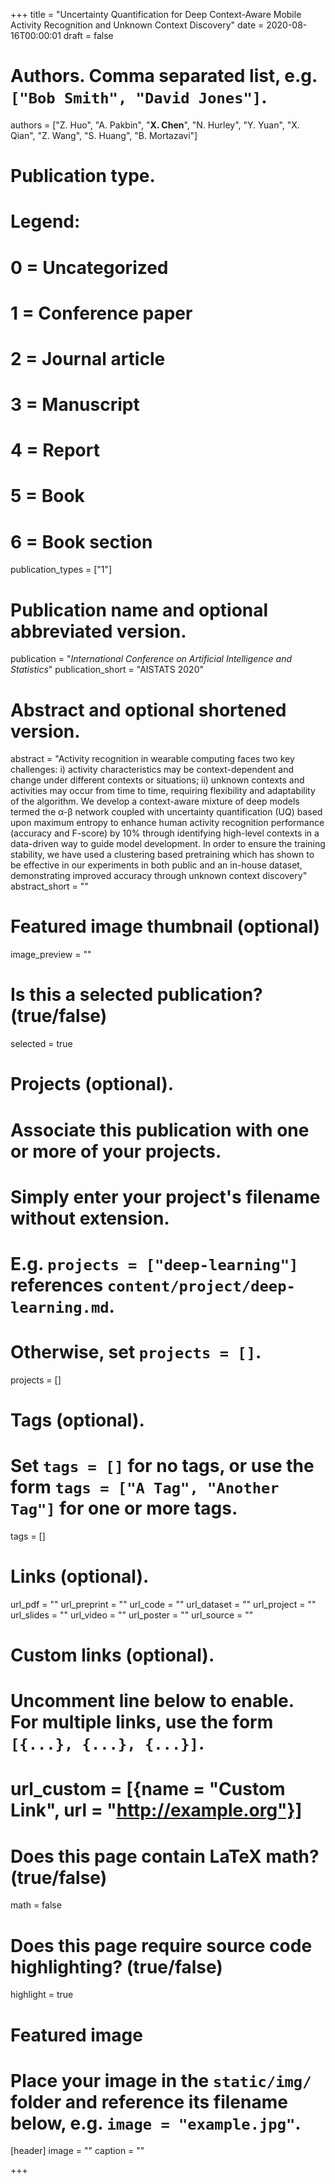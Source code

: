 +++
title = "Uncertainty Quantification for Deep Context-Aware Mobile Activity Recognition and Unknown Context Discovery"
date = 2020-08-16T00:00:01
draft = false

# Authors. Comma separated list, e.g. `["Bob Smith", "David Jones"]`.
authors = ["Z. Huo", "A. Pakbin", "**X. Chen**", "N. Hurley", "Y. Yuan", "X. Qian", "Z. Wang", "S. Huang", "B. Mortazavi"]
# Publication type.
# Legend:
# 0 = Uncategorized
# 1 = Conference paper
# 2 = Journal article
# 3 = Manuscript
# 4 = Report
# 5 = Book
# 6 = Book section
publication_types = ["1"]

# Publication name and optional abbreviated version.
publication = "*International Conference on Artificial Intelligence and Statistics*"
publication_short = "AISTATS 2020"

# Abstract and optional shortened version.
abstract = "Activity recognition in wearable computing faces two key challenges: i) activity characteristics may be context-dependent and change under different contexts or situations; ii) unknown contexts and activities may occur from time to time, requiring flexibility and adaptability of the algorithm. We develop a context-aware mixture of deep models termed the α-β network coupled with uncertainty quantification (UQ) based upon maximum entropy to enhance human activity recognition performance (accuracy and F-score) by 10% through identifying high-level contexts in a data-driven way to guide model development. In order to ensure the training stability, we have used a clustering based pretraining which has shown to be effective in our experiments in both public and an in-house dataset, demonstrating improved accuracy through unknown context discovery"
abstract_short = ""

# Featured image thumbnail (optional)
image_preview = ""

# Is this a selected publication? (true/false)
selected = true

# Projects (optional).
#   Associate this publication with one or more of your projects.
#   Simply enter your project's filename without extension.
#   E.g. `projects = ["deep-learning"]` references `content/project/deep-learning.md`.
#   Otherwise, set `projects = []`.
projects = []

# Tags (optional).
#   Set `tags = []` for no tags, or use the form `tags = ["A Tag", "Another Tag"]` for one or more tags.
tags = []

# Links (optional).
url_pdf = ""
url_preprint = ""
url_code = ""
url_dataset = ""
url_project = ""
url_slides = ""
url_video = ""
url_poster = ""
url_source = ""

# Custom links (optional).
#   Uncomment line below to enable. For multiple links, use the form `[{...}, {...}, {...}]`.
# url_custom = [{name = "Custom Link", url = "http://example.org"}]

# Does this page contain LaTeX math? (true/false)
math = false

# Does this page require source code highlighting? (true/false)
highlight = true

# Featured image
# Place your image in the `static/img/` folder and reference its filename below, e.g. `image = "example.jpg"`.
[header]
image = ""
caption = ""

+++

